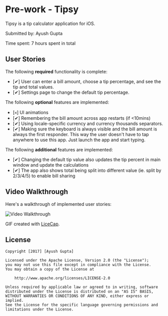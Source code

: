 # Pre-work - Tipsy

Tipsy is a tip calculator application for iOS.

Submitted by: Ayush Gupta

Time spent: 7 hours spent in total

## User Stories

The following **required** functionality is complete:

* [✔︎] User can enter a bill amount, choose a tip percentage, and see the tip and total values.
* [✔︎] Settings page to change the default tip percentage.

The following **optional** features are implemented:
* [𐄂] UI animations
* [✔︎] Remembering the bill amount across app restarts (if <10mins)
* [✔︎] Using locale-specific currency and currency thousands separators.
* [✔︎] Making sure the keyboard is always visible and the bill amount is always the first responder. This way the user doesn't have to tap anywhere to use this app. Just launch the app and start typing.

The following **additional** features are implemented:

- [✔︎] Changing the default tip value also updates the tip percent in main window and update the calculations
- [✔︎] The app also shows total being split into different value (ie. split by 2/3/4/5) to enable bill sharing

## Video Walkthrough 

Here's a walkthrough of implemented user stories:

<img src='http://i.imgur.com/ct66DtG.gifv' title='Video Walkthrough' width='' alt='Video Walkthrough' />

GIF created with [LiceCap](http://www.cockos.com/licecap/).

## License

    Copyright [2017] [Ayush Gupta]

    Licensed under the Apache License, Version 2.0 (the "License");
    you may not use this file except in compliance with the License.
    You may obtain a copy of the License at

        http://www.apache.org/licenses/LICENSE-2.0

    Unless required by applicable law or agreed to in writing, software
    distributed under the License is distributed on an "AS IS" BASIS,
    WITHOUT WARRANTIES OR CONDITIONS OF ANY KIND, either express or implied.
    See the License for the specific language governing permissions and
    limitations under the License.
